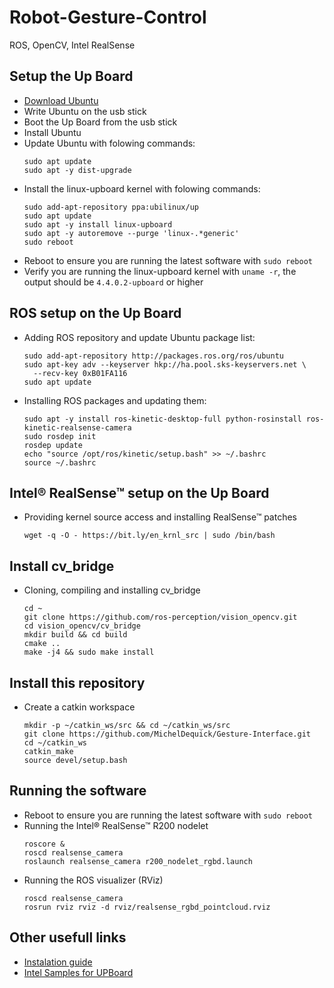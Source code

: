 # Robot-Gesture-Control
ROS, OpenCV, Intel RealSense

## Setup the Up Board
* [Download Ubuntu](http://releases.ubuntu.com/16.04/ubuntu-16.04.3-desktop-amd64.iso)
* Write Ubuntu on the usb stick
* Boot the Up Board from the usb stick
* Install Ubuntu
* Update Ubuntu with folowing commands:
  ```shell
  sudo apt update
  sudo apt -y dist-upgrade
  ```
* Install the linux-upboard kernel with folowing commands:
  ```shell
  sudo add-apt-repository ppa:ubilinux/up
  sudo apt update
  sudo apt -y install linux-upboard
  sudo apt -y autoremove --purge 'linux-.*generic'
  sudo reboot
  ```
* Reboot to ensure you are running the latest software with `sudo reboot`
* Verify you are running the linux-upboard kernel with `uname -r`, the output should be `4.4.0.2-upboard` or higher


## ROS setup on the Up Board
* Adding ROS repository and update Ubuntu package list:
  ```shell
  sudo add-apt-repository http://packages.ros.org/ros/ubuntu
  sudo apt-key adv --keyserver hkp://ha.pool.sks-keyservers.net \
    --recv-key 0xB01FA116
  sudo apt update
  ```
* Installing ROS packages and updating them:
  ```shell
  sudo apt -y install ros-kinetic-desktop-full python-rosinstall ros-kinetic-realsense-camera
  sudo rosdep init
  rosdep update
  echo "source /opt/ros/kinetic/setup.bash" >> ~/.bashrc
  source ~/.bashrc
  ```


## Intel® RealSense™ setup on the Up Board

* Providing kernel source access and installing RealSense™ patches
  ```shell
  wget -q -O - https://bit.ly/en_krnl_src | sudo /bin/bash
  ```

## Install cv_bridge

* Cloning, compiling and installing cv_bridge
  ```shell
  cd ~
  git clone https://github.com/ros-perception/vision_opencv.git
  cd vision_opencv/cv_bridge
  mkdir build && cd build
  cmake ..
  make -j4 && sudo make install
  ```

## Install this repository
* Create a catkin workspace
  ```shell
  mkdir -p ~/catkin_ws/src && cd ~/catkin_ws/src
  git clone https://github.com/MichelDequick/Gesture-Interface.git
  cd ~/catkin_ws
  catkin_make 
  source devel/setup.bash
  ```


## Running the software
* Reboot to ensure you are running the latest software with `sudo reboot`
* Running the Intel® RealSense™ R200 nodelet
  ```shell
  roscore &
  roscd realsense_camera
  roslaunch realsense_camera r200_nodelet_rgbd.launch
  ```
* Running the ROS visualizer (RViz)
  ```shell
  roscd realsense_camera
  rosrun rviz rviz -d rviz/realsense_rgbd_pointcloud.rviz
  ```

## Other usefull links
* [Instalation guide]("https://01.org/developerjourney/recipe/intel-realsense-robotic-development-kit")
* [Intel Samples for UPBoard]("https://github.com/MichelDequick/realsense_samples_ros")



